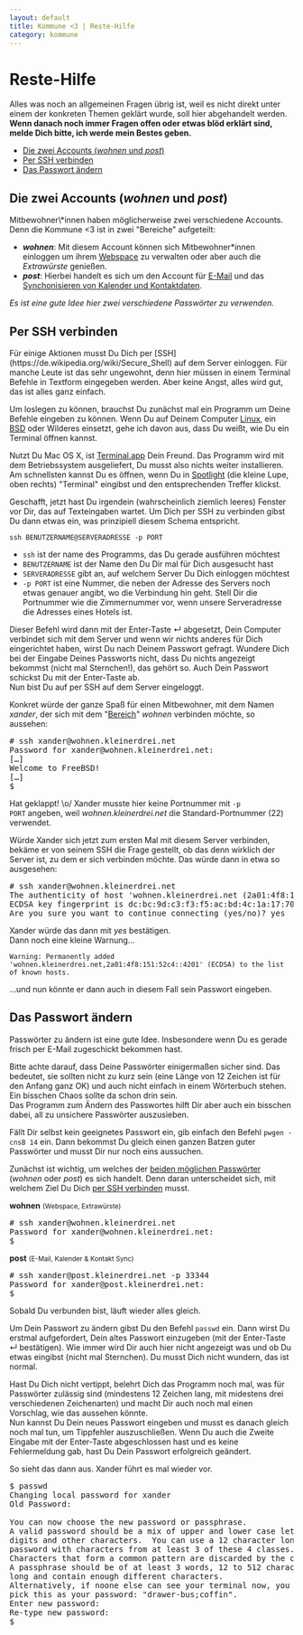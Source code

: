 ```yaml
---
layout: default
title: Kommune <3 | Reste-Hilfe
category: kommune
---
```

# Reste-Hilfe
Alles was noch an allgemeinen Fragen übrig ist, weil es nicht direkt unter einem der konkreten Themen geklärt wurde, soll hier abgehandelt werden.  
**Wenn danach noch immer Fragen offen oder etwas blöd erklärt sind, melde Dich bitte, ich werde mein Bestes geben.**

* [Die zwei Accounts (*wohnen* und *post*)](#zwei-accounts)
* [Per SSH verbinden](#ssh)
* [Das Passwort ändern](#passwort-aendern)

<h2 id="zwei-accounts">Die zwei Accounts (<em>wohnen</em> und <em>post</em>)</h2>
Mitbewohner\*innen haben möglicherweise zwei verschiedene Accounts. Denn die Kommune <span class="red-ish">&lt;3</span> ist in zwei "Bereiche" aufgeteilt:

* ***wohnen***: Mit diesem Account können sich Mitbewohner\*innen einloggen um ihrem [Webspace](/kommune/web) zu verwalten oder aber auch die *Extrawürste* genießen.
* ***post***: Hierbei handelt es sich um den Account für [E-Mail](kommune/email) und das [Synchonisieren von Kalender und Kontaktdaten](kommune/kontakt-kalender-sync).

*Es ist eine gute Idee hier zwei verschiedene Passwörter zu verwenden.*


<h2 id="ssh">Per SSH verbinden</h2>
Für einige Aktionen musst Du Dich per [SSH](https://de.wikipedia.org/wiki/Secure_Shell) auf dem Server einloggen. Für manche Leute ist das sehr ungewohnt, denn hier müssen in einem Terminal Befehle in Textform eingegeben werden. Aber keine Angst, alles wird gut, das ist alles ganz einfach.

Um loslegen zu können, brauchst Du zunächst mal ein Programm um Deine Befehle eingeben zu können. Wenn Du auf Deinem Computer [Linux](https://de.wikipedia.org/wiki/Linux), ein [BSD](https://de.wikipedia.org/wiki/Berkeley_Software_Distribution) oder Wilderes einsetzt, gehe ich davon aus, dass Du weißt, wie Du ein Terminal öffnen kannst.

Nutzt Du Mac OS X, ist [Terminal.app](https://de.wikipedia.org/wiki/Terminal_%28Mac_OS_X%29) Dein Freund. Das Programm wird mit dem Betriebssystem ausgeliefert, Du musst also nichts weiter installieren. Am schnellsten kannst Du es öffnen, wenn Du in [Spotlight](https://de.wikipedia.org/wiki/Spotlight_%28Software%29) (die kleine Lupe, oben rechts) "Terminal" eingibst und den entsprechenden Treffer klickst.

Geschafft, jetzt hast Du irgendein (wahrscheinlich ziemlich leeres) Fenster vor Dir, das auf Texteingaben wartet. Um Dich per SSH zu verbinden gibst Du dann etwas ein, was prinzipiell diesem Schema entspricht.

    ssh BENUTZERNAME@SERVERADRESSE -p PORT

* <code>ssh</code> ist der name des Programms, das Du gerade ausführen möchtest
* <code>BENUTZERNAME</code> ist der Name den Du Dir mal für Dich ausgesucht hast
* <code>SERVERADRESSE</code> gibt an, auf welchem Server Du Dich einloggen möchtest
* <code>-p PORT</code> ist eine Nummer, die neben der Adresse des Servers noch etwas genauer angibt, wo die Verbindung hin geht. Stell Dir die Portnummer wie die Zimmernummer vor, wenn unsere Serveradresse die Adresses eines Hotels ist.

Dieser Befehl wird dann mit der Enter-Taste ↵ abgesetzt, Dein Computer verbindet sich mit dem Server und wenn wir nichts anderes für Dich eingerichtet haben, wirst Du nach Deinem Passwort gefragt. Wundere Dich bei der Eingabe Deines Passworts nicht, dass Du nichts angezeigt bekommst (nicht mal Sternchen!), das gehört so. Auch Dein Passwort schickst Du mit der Enter-Taste ab.  
Nun bist Du auf per SSH auf dem Server eingeloggt.

Konkret würde der ganze Spaß für einen Mitbewohner, mit dem Namen *xander*, der sich mit dem "[Bereich](#zwei-accounts)" *wohnen* verbinden möchte, so aussehen:

<pre>
# <span class="red-ish">ssh xander@wohnen.kleinerdrei.net</span>
Password for xander@wohnen.kleinerdrei.net:
[…]
Welcome to FreeBSD!
[…]
$ 
</pre>

Hat geklappt! \o/
Xander musste hier keine Portnummer mit <code>-p PORT</code> angeben, weil *wohnen.kleinerdrei.net* die Standard-Portnummer (22) verwendet.

Würde Xander sich jetzt zum ersten Mal mit diesem Server verbinden, bekäme er von seinem SSH die Frage gestellt, ob das denn wirklich der Server ist, zu dem er sich verbinden möchte. Das würde dann in etwa so ausgesehen:

<pre>
# <span class="red-ish">ssh xander@wohnen.kleinerdrei.net</span>
The authenticity of host 'wohnen.kleinerdrei.net (2a01:4f8:151:52c4::4201)' can't be established.
ECDSA key fingerprint is dc:bc:9d:c3:f3:f5:ac:bd:4c:1a:17:70:ba:46:72:da.
Are you sure you want to continue connecting (yes/no)? <span class="red-ish">yes</span>
</pre>

Xander würde das dann mit *yes* bestätigen.  
Dann noch eine kleine Warnung…

    Warning: Permanently added 'wohnen.kleinerdrei.net,2a01:4f8:151:52c4::4201' (ECDSA) to the list of known hosts.

…und nun könnte er dann auch in diesem Fall sein Passwort eingeben.

<h2 id="passwort-aendern">Das Passwort ändern</h2>
Passwörter zu ändern ist eine gute Idee. Insbesondere wenn Du es gerade frisch per E-Mail zugeschickt bekommen hast.

Bitte achte darauf, dass Deine Passwörter einigermaßen sicher sind. Das bedeutet, sie sollten nicht zu kurz sein (eine Länge von 12 Zeichen ist für den Anfang ganz OK) und auch nicht einfach in einem Wörterbuch stehen. Ein bisschen Chaos sollte da schon drin sein.  
Das Programm zum Ändern des Passwortes hilft Dir aber auch ein bisschen dabei, all zu unsichere Passwörter auszusieben.

Fällt Dir selbst kein geeignetes Passwort ein, gib einfach den Befehl <code>pwgen -cnsB 14</code> ein. Dann bekommst Du gleich einen ganzen Batzen guter Passwörter und musst Dir nur noch eins aussuchen.

Zunächst ist wichtig, um welches der [beiden möglichen Passwörter](#zwei-accounts) (*wohnen* oder *post*) es sich handelt. Denn daran unterscheidet sich, mit welchem Ziel Du Dich [per SSH verbinden](#ssh) musst.

**wohnen** <small>(Webspace, Extrawürste)</small>

<pre>
# <span class="red-ish">ssh xander@wohnen.kleinerdrei.net</span>
Password for xander@wohnen.kleinerdrei.net:
$ 
</pre>

**post** <small>(E-Mail, Kalender &amp; Kontakt Sync)</small>

<pre>
# <span class="red-ish">ssh xander@post.kleinerdrei.net -p 33344</span>
Password for xander@post.kleinerdrei.net:
$ 
</pre>

Sobald Du verbunden bist, läuft wieder alles gleich.

Um Dein Passwort zu ändern gibst Du den Befehl <code>passwd</code> ein. Dann wirst Du erstmal aufgefordert, Dein altes Passwort einzugeben (mit der Enter-Taste ↵ bestätigen). Wie immer wird Dir auch hier nicht angezeigt was und ob Du etwas eingibst (nicht mal Sternchen). Du musst Dich nicht wundern, das ist normal.

Hast Du Dich nicht vertippt, belehrt Dich das Programm noch mal, was für Passwörter zulässig sind (mindestens 12 Zeichen lang, mit midestens drei verschiedenen Zeichenarten) und macht Dir auch noch mal einen Vorschlag, wie das aussehen könnte.  
Nun kannst Du Dein neues Passwort eingeben und musst es danach gleich noch mal tun, um Tippfehler auszuschließen. Wenn Du auch die Zweite Eingabe mit der Enter-Taste abgeschlossen hast und es keine Fehlermeldung gab, hast Du Dein Passwort erfolgreich geändert.

So sieht das dann aus. Xander führt es mal wieder vor.

<pre>
$ <span class="red-ish">passwd</span>
Changing local password for xander
Old Password: 

You can now choose the new password or passphrase.
A valid password should be a mix of upper and lower case letters,
digits and other characters.  You can use a 12 character long
password with characters from at least 3 of these 4 classes.
Characters that form a common pattern are discarded by the check.
A passphrase should be of at least 3 words, 12 to 512 characters
long and contain enough different characters.
Alternatively, if noone else can see your terminal now, you can
pick this as your password: "drawer-bus;coffin".
Enter new password: 
Re-type new password: 
$ 
</pre>
